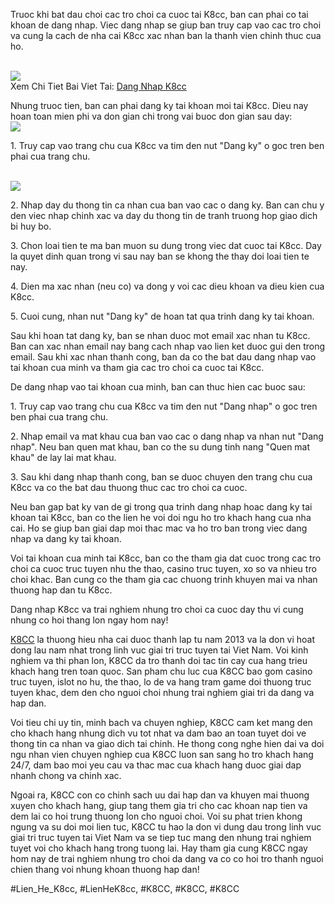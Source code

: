 <p>Truoc khi bat dau choi cac tro choi ca cuoc tai K8cc, ban can phai co tai khoan de dang nhap. Viec dang nhap se giup ban truy cap vao cac tro choi va cung la cach de nha cai K8cc xac nhan ban la thanh vien chinh thuc cua ho.</p><br><img src="https://k8cc.army/wp-content/uploads/2025/03/dang-nhap-k8cc-thac-mac.webp"></br>
Xem Chi Tiet Bai Viet Tai: <a href="https://k8cc.army/dang-nhap-k8cc/">Dang Nhap K8cc</a><p>Nhung truoc tien, ban can phai dang ky tai khoan moi tai K8cc. Dieu nay hoan toan mien phi va don gian chi trong vai buoc don gian sau day:<br><img src="https://k8cc.army/wp-content/uploads/2025/03/dang-nhap-k8cc-anh-dai-dien.webp"></br><p>1. Truy cap vao trang chu cua K8cc va tim den nut "Dang ky" o goc tren ben phai cua trang chu.</p><br><img src="https://k8cc.army/wp-content/uploads/2025/03/dang-nhap-k8cc-buoc.webp"></br><p>2. Nhap day du thong tin ca nhan cua ban vao cac o dang ky. Ban can chu y den viec nhap chinh xac va day du thong tin de tranh truong hop giao dich bi huy bo.<p>3. Chon loai tien te ma ban muon su dung trong viec dat cuoc tai K8cc. Day la quyet dinh quan trong vi sau nay ban se khong the thay doi loai tien te nay.</p><p>4. Dien ma xac nhan (neu co) va dong y voi cac dieu khoan va dieu kien cua K8cc.<p>5. Cuoi cung, nhan nut "Dang ky" de hoan tat qua trinh dang ky tai khoan.</p><p>Sau khi hoan tat dang ky, ban se nhan duoc mot email xac nhan tu K8cc. Ban can xac nhan email nay bang cach nhap vao lien ket duoc gui den trong email. Sau khi xac nhan thanh cong, ban da co the bat dau dang nhap vao tai khoan cua minh va tham gia cac tro choi ca cuoc tai K8cc.</p><p>De dang nhap vao tai khoan cua minh, ban can thuc hien cac buoc sau:</p><p>1. Truy cap vao trang chu cua K8cc va tim den nut "Dang nhap" o goc tren ben phai cua trang chu.</p><p>2. Nhap email va mat khau cua ban vao cac o dang nhap va nhan nut "Dang nhap". Neu ban quen mat khau, ban co the su dung tinh nang "Quen mat khau" de lay lai mat khau.</p><p>3. Sau khi dang nhap thanh cong, ban se duoc chuyen den trang chu cua K8cc va co the bat dau thuong thuc cac tro choi ca cuoc.</p><p>Neu ban gap bat ky van de gi trong qua trinh dang nhap hoac dang ky tai khoan tai K8cc, ban co the lien he voi doi ngu ho tro khach hang cua nha cai. Ho se giup ban giai dap moi thac mac va ho tro ban trong viec dang nhap va dang ky tai khoan.</p><p>Voi tai khoan cua minh tai K8cc, ban co the tham gia dat cuoc trong cac tro choi ca cuoc truc tuyen nhu the thao, casino truc tuyen, xo so va nhieu tro choi khac. Ban cung co the tham gia cac chuong trinh khuyen mai va nhan thuong hap dan tu K8cc.</p><p>Dang nhap K8cc va trai nghiem nhung tro choi ca cuoc day thu vi cung nhung co hoi thang lon ngay hom nay!</p><p><a href="https://k8cc.army/">K8CC</a> la thuong hieu nha cai duoc thanh lap tu nam 2013 va la don vi hoat dong lau nam nhat trong linh vuc giai tri truc tuyen tai Viet Nam. Voi kinh nghiem va thi phan lon, K8CC da tro thanh doi tac tin cay cua hang trieu khach hang tren toan quoc. San pham chu luc cua K8CC bao gom casino truc tuyen, islot no hu, the thao, lo de va hang tram game doi thuong truc tuyen khac, dem den cho nguoi choi nhung trai nghiem giai tri da dang va hap dan.

Voi tieu chi uy tin, minh bach va chuyen nghiep, K8CC cam ket mang den cho khach hang nhung dich vu tot nhat va dam bao an toan tuyet doi ve thong tin ca nhan va giao dich tai chinh. He thong cong nghe hien dai va doi ngu nhan vien chuyen nghiep cua K8CC luon san sang ho tro khach hang 24/7, dam bao moi yeu cau va thac mac cua khach hang duoc giai dap nhanh chong va chinh xac.

Ngoai ra, K8CC con co chinh sach uu dai hap dan va khuyen mai thuong xuyen cho khach hang, giup tang them gia tri cho cac khoan nap tien va dem lai co hoi trung thuong lon cho nguoi choi. Voi su phat trien khong ngung va su doi moi lien tuc, K8CC tu hao la don vi dung dau trong linh vuc giai tri truc tuyen tai Viet Nam va se tiep tuc mang den nhung trai nghiem tuyet voi cho khach hang trong tuong lai. Hay tham gia cung K8CC ngay hom nay de trai nghiem nhung tro choi da dang va co co hoi tro thanh nguoi chien thang voi nhung khoan thuong hap dan!</p>
#Lien_He_K8cc, #LienHeK8cc, #K8CC, #K8CC, #K8CC
